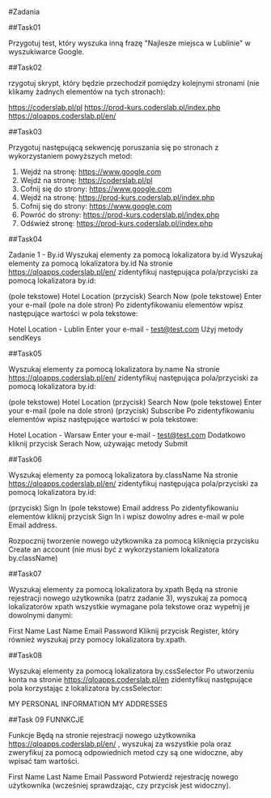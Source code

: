 #Zadania

##Task01

Przygotuj test, który wyszuka inną frazę "Najlesze miejsca w Lublinie" w wyszukiwarce Google.

##Task02

rzygotuj skrypt, który będzie przechodził pomiędzy kolejnymi stronami (nie klikamy żadnych elementów na tych stronach):

https://coderslab.pl/pl
https://prod-kurs.coderslab.pl/index.php
https://qloapps.coderslab.pl/en/

##Task03

Przygotuj następującą sekwencję poruszania się po stronach z wykorzystaniem powyższych metod:

1. Wejdź na stronę: https://www.google.com
2. Wejdź na stronę: https://coderslab.pl/pl
3. Cofnij się do strony: https://www.google.com
4. Wejdź na stronę: https://prod-kurs.coderslab.pl/index.php
5. Cofnij się do strony: https://www.google.com
6. Powróć do strony: https://prod-kurs.coderslab.pl/index.php
7. Odśwież stronę: https://prod-kurs.coderslab.pl/index.php

##Task04

Zadanie 1 - By.id
Wyszukaj elementy za pomocą lokalizatora by.id
Wyszukaj elementy za pomocą lokalizatora by.id
Na stronie https://qloapps.coderslab.pl/en/ zidentyfikuj następująca pola/przyciski za pomocą lokalizatora by.id:

(pole tekstowe) Hotel Location
(przycisk) Search Now
(pole tekstowe) Enter your e-mail (pole na dole stron)
Po zidentyfikowaniu elementów wpisz następujące wartości w pola tekstowe:

Hotel Location - Lublin
Enter your e-mail - test@test.com
Użyj metody sendKeys

##Task05

Wyszukaj elementy za pomocą lokalizatora by.name
Na stronie https://qloapps.coderslab.pl/en/ zidentyfikuj następująca pola/przyciski za pomocą lokalizatora by.id:


(pole tekstowe) Hotel Location
(przycisk) Search Now
(pole tekstowe) Enter your e-mail (pole na dole stron)
(przycisk) Subscribe
Po zidentyfikowaniu elementów wpisz następujące wartości w pola tekstowe:

Hotel Location - Warsaw
Enter your e-mail - test@test.com
Dodatkowo kliknij przycisk Serach Now, używając metody Submit


##Task06

Wyszukaj elementy za pomocą lokalizatora by.className
Na stronie https://qloapps.coderslab.pl/en/ zidentyfikuj następująca pola/przyciski za pomocą lokalizatora by.id:


(przycisk) Sign In
(pole tekstowe) Email address
Po zidentyfikowaniu elementów kliknij przycisk Sign In i wpisz dowolny adres e-mail w pole Email address.

Rozpocznij tworzenie nowego użytkownika za pomocą kliknięcia przycisku Create an account (nie musi być z wykorzystaniem lokalizatora by.className)

##Task07

Wyszukaj elementy za pomocą lokalizatora by.xpath
Będą na stronie rejestracji nowego użytkownika (patrz zadanie 3), wyszukaj za pomocą lokalizatorów xpath wszystkie wymagane pola tekstowe oraz wypełnij je dowolnymi danymi:

First Name
Last Name
Email
Password
Kliknij przycisk Register, który również wyszukaj przy pomocy lokalizatora by.xpath.

##Task08

Wyszukaj elementy za pomocą lokalizatora by.cssSelector
Po utworzeniu konta na stronie https://qloapps.coderslab.pl/en zidentyfikuj następujące pola korzystając z lokalizatora by.cssSelector:

MY PERSONAL INFORMATION
MY ADDRESSES

##Task 09 FUNNKCJE

Funkcje
Będą na stronie rejestracji nowego użytkownika https://qloapps.coderslab.pl/en/ , wyszukaj za wszystkie pola oraz zweryfikuj za pomocą odpowiednich metod czy są one widoczne, aby wpisać tam wartości.

First Name
Last Name
Email
Password
Potwierdź rejestrację nowego użytkownika (wcześniej sprawdzając, czy przycisk jest widoczny).